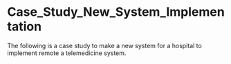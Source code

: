 # Case_Study_New_System_Implementation
The following is a case study to make a new system for a hospital to implement remote a telemedicine system.
